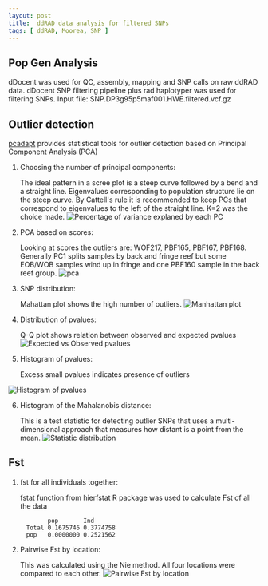 ```yaml
---
layout: post
title:  ddRAD data analysis for filtered SNPs  
tags: [ ddRAD, Moorea, SNP ]
---
```


## Pop Gen Analysis
dDocent was used for QC, assembly, mapping and SNP calls on raw ddRAD data. 
dDocent SNP filtering pipeline plus rad haplotyper was used for filtering SNPs. 
Input file: SNP.DP3g95p5maf001.HWE.filtered.vcf.gz

## Outlier detection
[pcadapt](https://bcm-uga.github.io/pcadapt/articles/pcadapt.html) provides statistical tools for outlier detection based on Principal Component Analysis (PCA)

1. Choosing the number of principal components:

    The ideal pattern in a scree plot is a steep curve followed by a bend and a straight line. Eigenvalues corresponding to population structure lie on the steep curve. By Cattell's rule it is recommended to keep PCs that correspond to eigenvalues to the left of the straight line. K=2 was the choice made. 
![Percentage of variance explaned by each PC](https://github.com/tejashree1modak/TM_Putnam_Lab_Notebook/blob/master/images/ddRAD_analysis_out/screeplot.png
)

2. PCA based on scores:

    Looking at scores the outliers are: WOF217, PBF165, PBF167, PBF168. Generally PC1 splits samples by back and fringe reef but some EOB/WOB samples wind up in fringe and one PBF160 sample in the back reef group.
![pca](https://github.com/tejashree1modak/TM_Putnam_Lab_Notebook/blob/master/images/ddRAD_analysis_out/pca.png)

3. SNP distribution:

    Mahattan plot shows the high number of outliers.
![Manhattan plot](https://github.com/tejashree1modak/TM_Putnam_Lab_Notebook/blob/master/images/ddRAD_analysis_out/manhattan.png)

4. Distribution of pvalues:

    Q-Q plot shows relation between observed and expected pvalues
![Expected vs Observed pvalues](https://github.com/tejashree1modak/TM_Putnam_Lab_Notebook/blob/master/images/ddRAD_analysis_out/Q-Qplot.png)

5. Histogram of pvalues:
 
    Excess small pvalues indicates presence of outliers

![Histogram of pvalues](https://github.com/tejashree1modak/TM_Putnam_Lab_Notebook/blob/master/images/ddRAD_analysis_out/hist.png)

6. Histogram of the Mahalanobis distance:
    
    This is a test statistic for detecting outlier SNPs that uses a multi-dimensional approach that measures how distant is a point from the mean.
![Statistic distribution](https://github.com/tejashree1modak/TM_Putnam_Lab_Notebook/blob/master/images/ddRAD_analysis_out/statdist.png)

## Fst

1. fst for all individuals together:
    
    fstat function from hierfstat R package was used to calculate Fst of all the data 
```
           pop       Ind
     Total 0.1675746 0.3774758
     pop   0.0000000 0.2521562
```

2. Pairwise Fst by location:
    
    This was calculated using the Nie method. All four locations were compared to each other. 
![Pairwise Fst by location](https://github.com/tejashree1modak/TM_Putnam_Lab_Notebook/blob/master/images/ddRAD_analysis_out/PairwiseFst_Nei.png)

